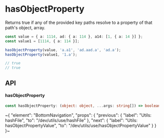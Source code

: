 
# hasObjectProperty

Returns true if any of the provided key paths resolve to a property of that path's object, array.

```ts
const value = { a: 1114, ad: { a: 114 }, a14: [1, { a: 14 }] };
const value1 = [1114, { a: 114 }];

hasObjectProperty(value, 'a.a1', 'ad.aad.a', 'ad.a');
hasObjectProperty(value1, '1.a');

// true
// true
```

## API

#### hasObjectProperty

```ts
const hasObjectProperty: (object: object, ...args: string[]) => boolean;
```


~{
  "element": "BottomNavigation",
  "props": {
    "previous": {
      "label": "Utils: hashFile",
      "to": "/dev/utils/use/hashFile"
    },
    "next": {
      "label": "Utils: hasObjectPropertyValue",
      "to": "/dev/utils/use/hasObjectPropertyValue"
    }
  }
}~
